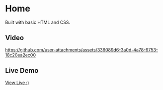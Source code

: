 # Home
Built with basic HTML and CSS.

## Video


https://github.com/user-attachments/assets/336089d6-3a0d-4a78-9753-18c20ea2ec00



## Live Demo
[ View Live  :)](https://gmarav05.github.io/home/)
